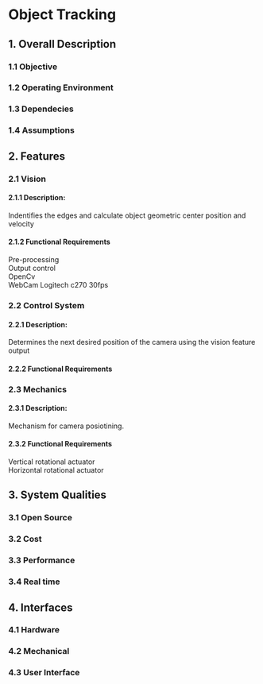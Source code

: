 # Object Tracking
## 1. Overall Description
### 1.1 Objective

### 1.2 Operating Environment

### 1.3 Dependecies

### 1.4 Assumptions

## 2. Features

### 2.1 Vision
#### 2.1.1 Description:
  Indentifies the edges and calculate object geometric center position and velocity
#### 2.1.2 Functional Requirements
  Pre-processing  
  Output control  
  OpenCv  
  WebCam Logitech c270 30fps  

### 2.2 Control System 
 
#### 2.2.1 Description:
  Determines the next desired position of the camera using the vision feature output

#### 2.2.2 Functional Requirements

### 2.3 Mechanics

#### 2.3.1 Description:
  Mechanism for camera posiotining.  

#### 2.3.2 Functional Requirements
  Vertical rotational actuator  
  Horizontal rotational actuator

## 3. System Qualities
### 3.1 Open Source
### 3.2 Cost
### 3.3 Performance  
### 3.4 Real time

## 4. Interfaces
### 4.1 Hardware
### 4.2 Mechanical
### 4.3 User Interface
